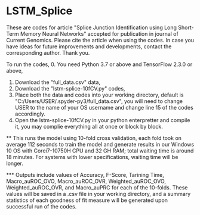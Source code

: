 # LSTM_Splice

These are codes for article "Splice Junction Identification using Long Short-Term Memory Neural Networks" accepted for publication in journal of Current Genomics. Please cite the article when using the codes. In case you have ideas for future improvements and developments, contact the corresponding author. Thank you.  

To run the codes, 
0. You need Python 3.7 or above and TensorFlow 2.3.0 or above,  
1. Download the "full_data.csv" data,  
2. Download the "lstm-splice-10fCV.py" codes,  
3. Place both the data and codes into your working directory, default is "C:/Users/USER/.spyder-py3/full_data.csv", you will need to change USER to the name of your OS username and change line 15 of the codes accordingly.  
4. Open the lstm-splice-10fCV.py in your python enterpretter and compile it, you may complie everything all at once or block by block.  
 
** This runs the model using 10-fold cross validation, each fold took on average 112 seconds to train the model and generate results in our Windows 10 OS with Corei7-10750H CPU and 32 GH RAM; total waiting time is around 18 minutes. For systems with lower specifications, waiting time will be longer.  

*** Outputs include values of Accuracy, F-Score, Tarining Time, Macro_auROC_OVO, Macro_auROC_OVR, Weighted_auROC_OVO, Weighted_auROC_OVR, and Macro_auPRC for each of the 10-folds. These values will be saved in a .csv file in your working directory, and a summary statistics of each goodness of fit measure will be generated upon successful run of the codes.  
